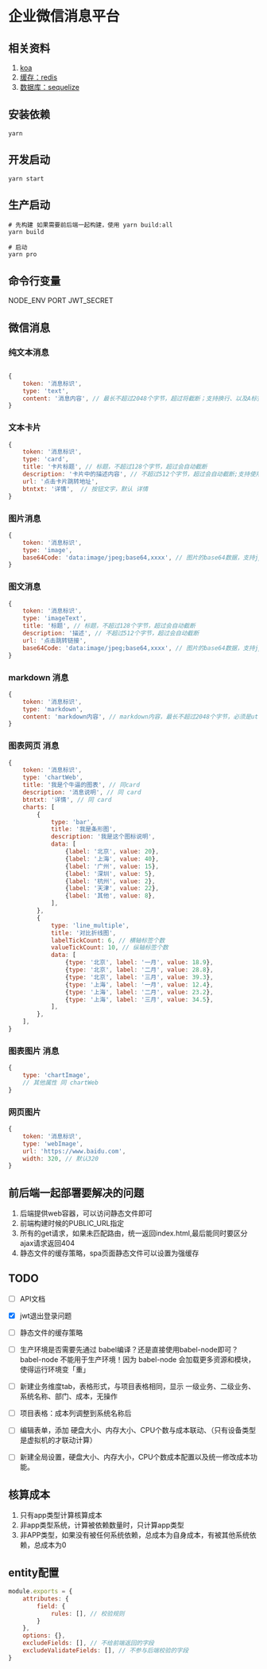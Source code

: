 # 企业微信消息平台

## 相关资料
1. [koa](https://github.com/koajs/koa)
1. [缓存：redis](https://github.com/luin/ioredis)
1. [数据库：sequelize](https://sequelize.org/v5/)

## 安装依赖
```
yarn
```

## 开发启动
```
yarn start
```

## 生产启动
```
# 先构建 如果需要前后端一起构建，使用 yarn build:all
yarn build

# 启动
yarn pro
```


## 命令行变量
NODE_ENV
PORT
JWT_SECRET

## 微信消息

### 纯文本消息

```javascript

{
    token: '消息标识', 
    type: 'text',
    content: '消息内容', // 最长不超过2048个字节，超过将截断；支持换行、以及A标签，即可打开自定义的网页（可参考以上示例代码）(注意：换行符请用转义过的\n)
}
```

### 文本卡片
```javascript
{
    token: '消息标识',
    type: 'card',
    title: '卡片标题', // 标题，不超过128个字节，超过会自动截断
    description: '卡片中的描述内容', // 不超过512个字节，超过会自动截断;支持使用br标签或者空格来进行换行处理，也支持使用div标签来使用不同的字体颜色，目前内置了3种文字颜色：灰色(gray)、高亮(highlight)、默认黑色(normal)，将其作为div标签的class属性即可
    url: '点击卡片跳转地址',
    btntxt: '详情',  // 按钮文字，默认 详情
}
```

### 图片消息
```javascript
{
    token: '消息标识',
    type: 'image',
    base64Code: 'data:image/jpeg;base64,xxxx', // 图片的base64数据，支持jpg、jpeg、png各式
}
```

### 图文消息
```javascript
{
    token: '消息标识',
    type: 'imageText',
    title: '标题', // 标题，不超过128个字节，超过会自动截断
    description: '描述', // 不超过512个字节，超过会自动截断
    url: '点击跳转链接',
    base64Code: 'data:image/jpeg;base64,xxxx', // 图片的base64数据，支持jpg、jpeg、png各式
}
```

### markdown 消息
```javascript
{
    token: '消息标识', 
    type: 'markdown',
    content: 'markdown内容', // markdown内容，最长不超过2048个字节，必须是utf8编码
}
```

### 图表网页 消息
```javascript
{
    token: '消息标识', 
    type: 'chartWeb',
    title: '我是个牛逼的图表', // 同card
    description: '消息说明', // 同 card
    btntxt: '详情', // 同 card
    charts: [
        {
            type: 'bar',
            title: '我是条形图',
            description: '我是这个图标说明',
            data: [
                {label: '北京', value: 20},
                {label: '上海', value: 40},
                {label: '广州', value: 15},
                {label: '深圳', value: 5},
                {label: '杭州', value: 2},
                {label: '天津', value: 22},
                {label: '其他', value: 8},
            ],
        },
        {
            type: 'line_multiple',
            title: '对比折线图',
            labelTickCount: 6, // 横轴标签个数
            valueTickCount: 10, // 纵轴标签个数
            data: [
                {type: '北京', label: '一月', value: 18.9},
                {type: '北京', label: '二月', value: 28.8},
                {type: '北京', label: '三月', value: 39.3},
                {type: '上海', label: '一月', value: 12.4},
                {type: '上海', label: '二月', value: 23.2},
                {type: '上海', label: '三月', value: 34.5},
            ],
        },   
    ],
}
```

### 图表图片 消息
```javascript
{
    type: 'chartImage',
    // 其他属性 同 chartWeb
}
```
### 网页图片
```javascript
{
    token: '消息标识', 
    type: 'webImage',
    url: 'https://www.baidu.com',
    width: 320, // 默认320
}
```

## 前后端一起部署要解决的问题
1. 后端提供web容器，可以访问静态文件即可
1. 前端构建时候的PUBLIC_URL指定
1. 所有的get请求，如果未匹配路由，统一返回index.html,最后能同时要区分ajax请求返回404
1. 静态文件的缓存策略，spa页面静态文件可以设置为强缓存

## TODO
- [ ] API文档
- [x] jwt退出登录问题
- [ ] 静态文件的缓存策略
- [ ] 生产环境是否需要先通过 babel编译？还是直接使用babel-node即可？ babel-node 不能用于生产环境！因为 babel-node 会加载更多资源和模块，使得运行环境变「重」

- [ ] 新建业务维度tab，表格形式，与项目表格相同，显示 一级业务、二级业务、系统名称、部门、成本，无操作
- [ ] 项目表格：成本列调整到系统名称后
- [ ] 编辑表单，添加 硬盘大小、内存大小、CPU个数与成本联动、（只有设备类型是虚拟机的才联动计算）
- [ ] 新建全局设置，硬盘大小、内存大小，CPU个数成本配置以及统一修改成本功能。


## 核算成本

1. 只有app类型计算核算成本
1. 非app类型系统，计算被依赖数量时，只计算app类型
1. 非APP类型，如果没有被任何系统依赖，总成本为自身成本，有被其他系统依赖，总成本为0


## entity配置

```javascript
module.exports = {
    attributes: {
        field: {
            rules: [], // 校验规则
        }
    },
    options: {},
    excludeFields: [], // 不给前端返回的字段
    excludeValidateFields: [], // 不参与后端校验的字段
}
```
